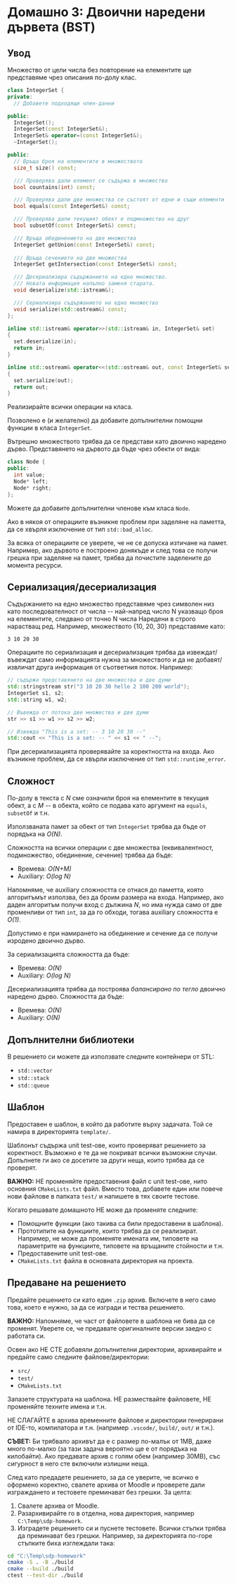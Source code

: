 # Домашно 3: Двоични наредени дървета (BST)

## Увод

Множество от цели числа без повторение на елементите ще представяме чрез описания по-долу клас.

```cpp
class IntegerSet {
private:
  // Добавете подходящи член-данни

public:
  IntegerSet();
  IntegerSet(const IntegerSet&);
  IntegerSet& operator=(const IntegerSet&);
  ~IntegerSet();

public:
  // Връща броя на елементите в множеството
  size_t size() const;

  /// Проверява дали елемент се съдържа в множество
  bool countains(int) const;

  /// Проверява дали две множества се състоят от едни и същи елементи
  bool equals(const IntegerSet&) const;

  /// Проверява дали текущият обект е подмножество на друг
  bool subsetOf(const IntegerSet&) const;

  /// Връща обединението на две множества
  IntegerSet getUnion(const IntegerSet&) const;
  
  /// Връща сечението на две множества
  IntegerSet getIntersection(const IntegerSet&) const;

  /// Десериализира съдържанието на едно множество.
  /// Новата информация напълно заменя старата.
  void deserialize(std::istream&);

  /// Сериализира съдържанието на едно множество
  void serialize(std::ostream&) const;
};

inline std::istream& operator>>(std::istream& in, IntegerSet& set)
{
  set.deserialize(in);
  return in;
}

inline std::ostream& operator<<(std::ostream& out, const IntegerSet& set)
{
  set.serialize(out);
  return out;
}
```

Реализирайте всички операции на класа.

Позволено е (и желателно) да добавите допълнителни помощни функции в класа `IntegerSet`.

Вътрешно множеството трябва да се представи като двоично наредено дърво. Представянето на дървото да бъде чрез обекти от вида:

```cpp
class Node {
public:
  int value;
  Node* left;
  Node* right;
};
```

Можете да добавите допълнителни членове към класа `Node`.


Ако в някоя от операциите възникне проблем при заделяне на паметта, да се хвърля изключение от тип `std::bad_alloc`.

За всяка от операциите се уверете, че не се допуска изтичане на памет. Например, ако дървото е построено донякъде и след това се получи грешка при заделяне на памет, трябва да почистите заделените до момента ресурси.

## Сериализация/десериализация

Съдържанието на едно множество представяме чрез символен низ като последователност от числа -- най-напред число N указващо броя на елементите, следвано от точно N числа Наредени в строго нарастващ ред. Например, множеството {10, 20, 30} представяме като:

```text
3 10 20 30
```

Операциите по сериализация и десериализация трябва да извеждат/въвеждат само информацията нужна за множеството и да не добавят/извличат друга информация от съответния поток. Например:

```cpp
// съдържа представянето на две множества и две думи
std::stringstream str("3 10 20 30 hello 2 100 200 world");
IntegerSet s1, s2;
std::string w1, w2;

// Въвежда от потока две множества и две думи
str >> s1 >> w1 >> s2 >> w2;

// Извежда "This is a set: -- 3 10 20 30 --"
std::cout << "This is a set: -- " << s1 << " --";
```

При десериализацията проверявайте за коректността на входа. Ако възникне проблем, да се хвърли изключение от тип `std::runtime_error`.

## Сложност

По-долу в текста с *N* сме означили броя на елементите в текущия обект, а с *M* -- в обекта, който се подава като аргумент на `equals`, `subsetOf` и т.н.

Използваната памет за обект от тип `IntegerSet` трябва да бъде от порядъка на *O(N)*.

Сложността на всички операции с две множества (еквивалентност, подмножество, обединение, сечение) трябва да бъде:

* Времева: *O(N+M)*
* Auxiliary: *O(log N)*

Напомняме, че auxiliary сложността се отнася до паметта, която алгоритъмът използва, без да броим размера на входа. Например, ако даден алгоритъм получи вход с дължина *N*, но има нужда само от две променливи от тип `int`, за да го обходи, тогава auxiliary сложността е *O(1)*.

Допустимо е при намирането на обединение и сечение да се получи изродено двоично дърво.

За сериализацията сложността да бъде:

* Времева: *O(N)*
* Auxiliary: *O(log N)*

Десериализацията трябва да построява *балансирано по тегло* двоично наредено дърво. Сложността да бъде:

* Времева: *O(N)*
* Auxiliary: *O(N)*

## Допълнителни библиотеки

В решението си можете да използвате следните контейнери от STL:

* `std::vector`
* `std::stack`
* `std::queue`

## Шаблон

Предоставен е шаблон, в който да работите върху задачата. Той се намира в директорията `template/`.

Шаблонът съдържа unit test-ове, които проверяват решението за коректност. Възможно е те да не покриват всички възможни случаи. Допълнете ги ако се досетите за други неща, които трябва да се проверят.

**ВАЖНО:** НЕ променяйте предоставения файл с unit test-ове, нито основния `CMakeLists.txt` файл. Вместо това, добавете един или повече нови файлове в папката `test/` и напишете в тях своите тестове.

Когато решавате домашното НЕ може да променяте следните:

* Помощните функции (ако такива са били предоставени в шаблона).
* Прототипите на функциите, които трябва да се реализират. Например, не може да променяте имената им, типовете на параметрите на функциите, типовете на връщаните стойности и т.н.
* Предоставените unit test-ове.
* `CMakeLists.txt` файла в основната директория на проекта.

## Предаване на решението

Предайте решението си като един `.zip` архив. Включете в него само това, което е нужно, за да се изгради и тества решението.

**ВАЖНО:** Напомняме, че част от файловете в шаблона не бива да се променят. Уверете се, че предавате оригиналните версии заедно с работата си.

Освен ако НЕ СТЕ добавяли допълнителни директории, архивирайте и предайте само следните файлове/директории:

* `src/`
* `test/`
* `CMakeLists.txt`

Запазете структурата на шаблона. НЕ размествайте файловете, НЕ променяйте техните имена и т.н.

НЕ СЛАГАЙТЕ в архива временните файлове и директории генерирани от IDE-то, компилатора и т.н. (например `.vscode/`, `build/`, `out/` и т.н.).

**СЪВЕТ:** Би трябвало архивът да е с размер по-малък от 1MB, даже много по-малко (за тази задача вероятно ще е от порядъка на килобайти). Ако предавате архив с голям обем (например 30MB), със сигурност в него сте включили излишни неща.

След като предадете решението, за да се уверите, че всичко е оформено коректно, свалете архива от Moodle и проверете дали изграждането и тестовете преминават без грешки. За целта:

1. Свалете архива от Moodle.
1. Разархивирайте го в отделна, нова директория, например `C:\Temp\sdp-homework`.
1. Изградете решението си и пуснете тестовете. Всички стъпки трябва да преминават без грешки. Например, за директорията по-горе стъпките биха изглеждали така:

```bash
cd "C:\Temp\sdp-homework"
cmake -S . -B ./build
cmake --build ./build
ctest --test-dir ./build
```

